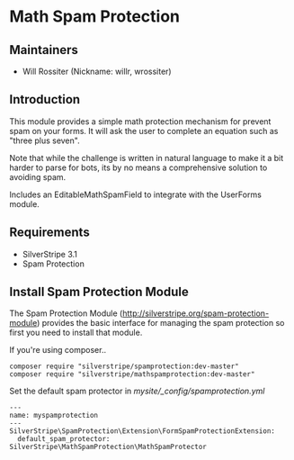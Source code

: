 # Math Spam Protection

## Maintainers

 * Will Rossiter (Nickname: willr, wrossiter)
  <will at fullscreen dot io>

## Introduction

This module provides a simple math protection mechanism for prevent spam on your 
forms. It will ask the user to complete an equation such as "three plus seven".

Note that while the challenge is written in natural language to make it a bit harder to parse for bots,
its by no means a comprehensive solution to avoiding spam.

Includes an EditableMathSpamField to integrate with the UserForms module. 

## Requirements

 * SilverStripe 3.1
 * Spam Protection
 
## Install Spam Protection Module

The Spam Protection Module (http://silverstripe.org/spam-protection-module) 
provides the basic interface for managing the spam protection so first you need 
to install that module.

If you're using composer..

```
composer require "silverstripe/spamprotection:dev-master"
composer require "silverstripe/mathspamprotection:dev-master"
```

Set the default spam protector in *mysite/_config/spamprotection.yml*

	---
    name: myspamprotection
    ---
    SilverStripe\SpamProtection\Extension\FormSpamProtectionExtension:
      default_spam_protector: SilverStripe\MathSpamProtection\MathSpamProtector
